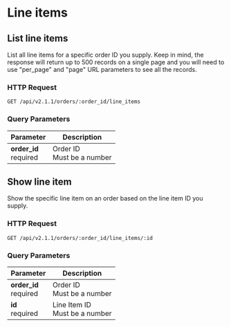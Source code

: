 #  Line items

## List line items

List all line items for a specific order ID you supply.
Keep in mind, the response will return up to 500 records on a single page and you will need to use "per_page" and "page" URL parameters to see all the records.

### HTTP Request

`GET /api/v2.1.1/orders/:order_id/line_items`

### Query Parameters

Parameter | Description
--------- | -----------
<div><strong>order_id </strong></div><div>required</div> | <div>Order ID</div><div>Must be a number</div>


## Show line item

Show the specific line item on an order based on the line item ID you supply.

### HTTP Request

`GET /api/v2.1.1/orders/:order_id/line_items/:id`

### Query Parameters

Parameter | Description
--------- | -----------
<div><strong>order_id </strong></div><div>required</div> | <div>Order ID</div><div>Must be a number</div>
<div><strong>id </strong></div><div>required</div> | <div>Line Item ID</div><div>Must be a number</div>

